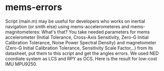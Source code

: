 # mems-errors
Script (main.m) may be useful for developers who works on inertial navigation (or smth else) using  mems-accelerometeres and mems-magnitometeres:
What's that?
You take needed parameters for mems accelerometer (Initial Tolerance, Cross-Axis Sensitivity, Zero-G Initial Calibration Tolerance, Noise Power Spectral Density) and magnetometer (Zero-G Initial Calibration Tolerance, Sensitivity Scale Factor,..) from its datasheet, put them to this script and get the angles errors.
We used NED coordiate system as LCS and RPY as OCS.
Here is the result for low-cost IMU MPU9250. 

